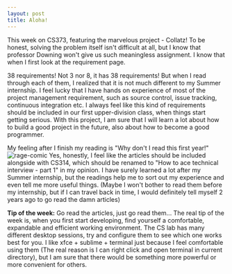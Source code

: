 ```yaml
---
layout: post
title: Aloha!
---
```

This week on CS373, featuring the marvelous project - Collatz! To be honest, solving the problem itself isn't difficult at all, but I know that professor Downing won't give us such meaningless assignment. I know that when I first look at the requirement page.

38 requirements! Not 3 nor 8, it has 38 requirements! But when I read through each of them, I realized that it is not much different to my Summer internship. I feel lucky that I have hands on experience of most of the project management requirement, such as source control, issue tracking, continuous integration etc. I always feel like this kind of requirements should be included in our first upper-division class, when things start getting serious. With this project, I am sure that I will learn a lot about how to build a good project in the future, also about how to become a good programmer.

My feeling after I finish my reading is "Why don't I read this first year!"![rage-comic](http://cdn.jaxov.com/wp-content/uploads/2012/02/Y-U-NO-Guy-Meme-Face.jpg) 
Yes, honestly, I feel like the articles should be included alongside with CS314, which should be renamed to "How to ace technical interview - part 1" in my opinion. I have surely learned a lot after my Summer internship, but the readings help me to sort out my experience and even tell me more useful things. (Maybe I won't bother to read them before my internship, but if I can travel back in time, I would definitely tell myself 2 years ago to go read the damn articles)

**Tip of the week:**
Go read the articles, just go read them...
The real tip of the week is, when you first start developing, find yourself a comfortable, expandable and efficient working environment. The CS lab has many different desktop sessions, try and configure them to see which one works best for you. I like xfce + sublime + terminal just because I feel comfortable using them (The real reason is I can right click and open terminal in current directory), but I am sure that there would be something more powerful or more convenient  for others.
